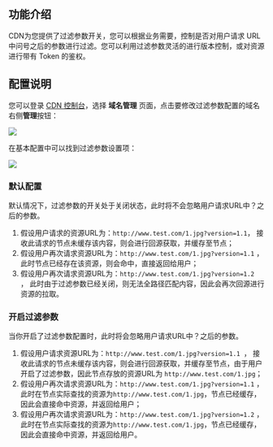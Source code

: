## 功能介绍

CDN为您提供了过滤参数开关，您可以根据业务需要，控制是否对用户请求 URL 中问号之后的参数进行过滤。您可以利用过滤参数灵活的进行版本控制，或对资源进行带有 Token 的鉴权。



## 配置说明

您可以登录 [CDN 控制台](https://console.qcloud.com/cdn)，选择 **域名管理** 页面，点击要修改过滤参数配置的域名右侧**管理**按钮：

![](https://mc.qcloudimg.com/static/img/dbc107ff2d66739658661ec98b944111/1.png)

在基本配置中可以找到过滤参数设置项：

![](https://mc.qcloudimg.com/static/img/38ad6d94d2d78b9acb2705ca975846d7/image.png)



### 默认配置

默认情况下，过滤参数的开关处于关闭状态，此时将不会忽略用户请求URL中？之后的参数。

1. 假设用户请求的资源URL为：```http://www.test.com/1.jpg?version=1.1```， 接收此请求的节点未缓存该内容，则会进行回源获取，并缓存至节点；
2. 假设用户再次请求资源URL为：```http://www.test.com/1.jpg?version=1.1``` ， 此时节点已经存在该资源，则会命中，直接返回给用户；
3. 假设用户再次请求资源URL为：```http://www.test.com/1.jpg?version=1.2 ```， 此时由于过滤参数已经关闭，则无法全路径匹配内容，因此会再次回源进行资源的拉取。

### 开启过滤参数

当你开启了过滤参数配置时，此时将会忽略用户请求URL中？之后的参数。

1. 假设用户请求资源URL为：```http://www.test.com/1.jpg?version=1.1 ```， 接收此请求的节点未缓存该内容，则会进行回源获取，并缓存至节点，由于用户开启了过滤参数，因此节点存放的资源URL为 ```http://www.test.com/1.jpg```；
2. 假设用户再次请求资源URL为：```http://www.test.com/1.jpg?version=1.1``` ， 此时在节点实际查找的资源为```http://www.test.com/1.jpg```，节点已经缓存，因此会直接命中资源，并返回给用户；
3. 假设用户再次请求资源URL为：```http://www.test.com/1.jpg?version=1.2``` ， 此时在节点实际查找的资源为```http://www.test.com/1.jpg```，节点已经缓存，因此会直接命中资源，并返回给用户。

